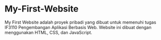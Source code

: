 # My-First-Website
My First Website adalah proyek pribadi yang dibuat untuk memenuhi tugas IF3110 Pengembangan Aplikasi Berbasis Web. Website ini dibuat dengan menggunakan HTML, CSS, dan JavaScript.
